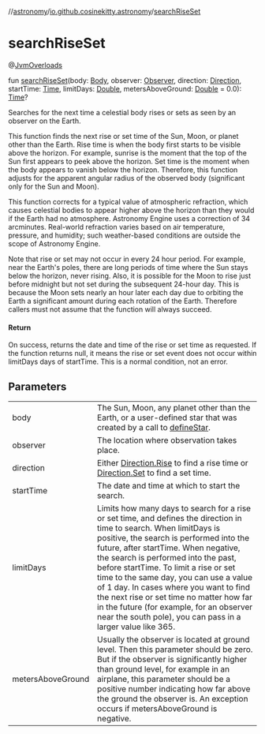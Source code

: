 //[astronomy](../../index.md)/[io.github.cosinekitty.astronomy](index.md)/[searchRiseSet](search-rise-set.md)

# searchRiseSet


@[JvmOverloads](https://kotlinlang.org/api/latest/jvm/stdlib/kotlin.jvm/-jvm-overloads/index.html)

fun [searchRiseSet](search-rise-set.md)(body: [Body](-body/index.md), observer: [Observer](-observer/index.md), direction: [Direction](-direction/index.md), startTime: [Time](-time/index.md), limitDays: [Double](https://kotlinlang.org/api/latest/jvm/stdlib/kotlin/-double/index.html), metersAboveGround: [Double](https://kotlinlang.org/api/latest/jvm/stdlib/kotlin/-double/index.html) = 0.0): [Time](-time/index.md)?

Searches for the next time a celestial body rises or sets as seen by an observer on the Earth.

This function finds the next rise or set time of the Sun, Moon, or planet other than the Earth. Rise time is when the body first starts to be visible above the horizon. For example, sunrise is the moment that the top of the Sun first appears to peek above the horizon. Set time is the moment when the body appears to vanish below the horizon. Therefore, this function adjusts for the apparent angular radius of the observed body (significant only for the Sun and Moon).

This function corrects for a typical value of atmospheric refraction, which causes celestial bodies to appear higher above the horizon than they would if the Earth had no atmosphere. Astronomy Engine uses a correction of 34 arcminutes. Real-world refraction varies based on air temperature, pressure, and humidity; such weather-based conditions are outside the scope of Astronomy Engine.

Note that rise or set may not occur in every 24 hour period. For example, near the Earth's poles, there are long periods of time where the Sun stays below the horizon, never rising. Also, it is possible for the Moon to rise just before midnight but not set during the subsequent 24-hour day. This is because the Moon sets nearly an hour later each day due to orbiting the Earth a significant amount during each rotation of the Earth. Therefore callers must not assume that the function will always succeed.

#### Return

On success, returns the date and time of the rise or set time as requested. If the function returns null, it means the rise or set event does not occur within limitDays days of startTime. This is a normal condition, not an error.

## Parameters

| | |
|---|---|
| body | The Sun, Moon, any planet other than the Earth, or a user-defined star that was created by a call to [defineStar](define-star.md). |
| observer | The location where observation takes place. |
| direction | Either [Direction.Rise](-direction/-rise/index.md) to find a rise time or [Direction.Set](-direction/-set/index.md) to find a set time. |
| startTime | The date and time at which to start the search. |
| limitDays | Limits how many days to search for a rise or set time, and defines the direction in time to search. When limitDays is positive, the search is performed into the future, after startTime. When negative, the search is performed into the past, before startTime. To limit a rise or set time to the same day, you can use a value of 1 day. In cases where you want to find the next rise or set time no matter how far in the future (for example, for an observer near the south pole), you can pass in a larger value like 365. |
| metersAboveGround | Usually the observer is located at ground level. Then this parameter should be zero. But if the observer is significantly higher than ground level, for example in an airplane, this parameter should be a positive number indicating how far above the ground the observer is. An exception occurs if metersAboveGround is negative. |

